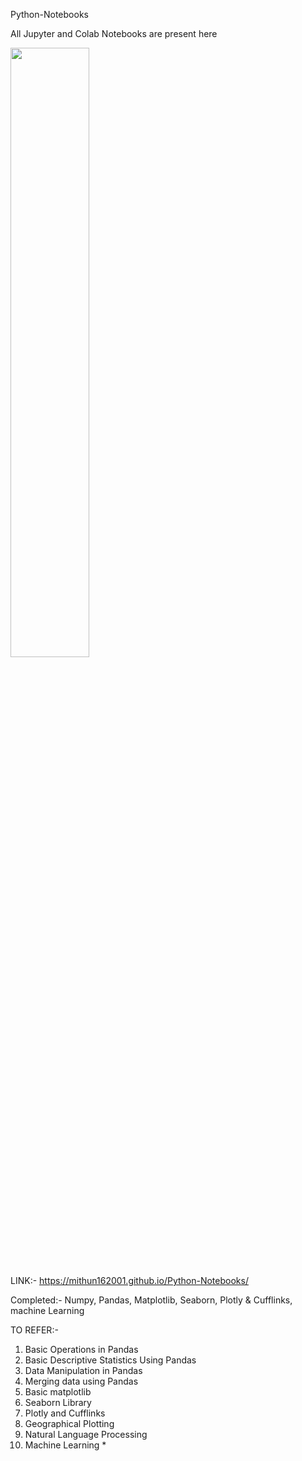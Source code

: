 Python-Notebooks


<p align="left">
  
All Jupyter and Colab Notebooks are present here
</p>
<img src="https://media.giphy.com/media/coxQHKASG60HrHtvkt/giphy.gif" width="50%">

LINK:- https://mithun162001.github.io/Python-Notebooks/


Completed:- Numpy, Pandas, Matplotlib, Seaborn, Plotly & Cufflinks, machine Learning

TO REFER:- <br>
1. Basic Operations in Pandas<br>
2. Basic Descriptive Statistics Using Pandas <br>
3. Data Manipulation in Pandas <br>
4. Merging data using Pandas <br>
5. Basic matplotlib <br> 
6. Seaborn Library <br>
7. Plotly and Cufflinks <br> 
8. Geographical Plotting <br>
9. Natural Language Processing <br>
10. Machine Learning * <br>
